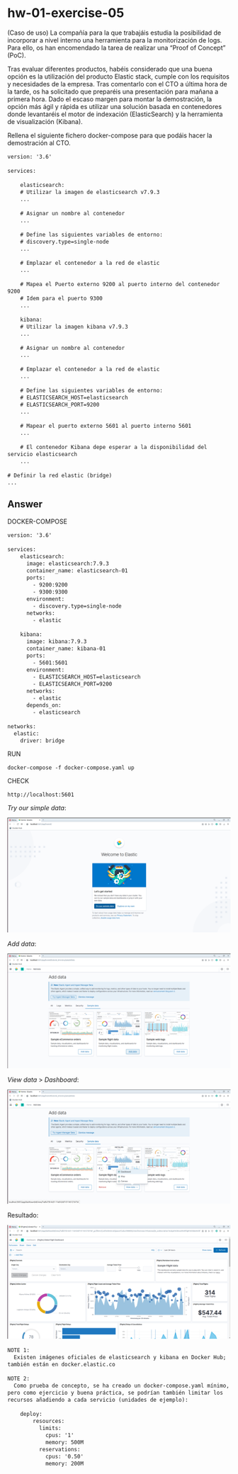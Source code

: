 # hw-01-exercise-05

(Caso de uso) La compañía para la que trabajáis estudia la posibilidad de incorporar a nivel interno una herramienta para la monitorización de logs. Para ello, os han encomendado la tarea de realizar una “Proof of Concept” (PoC). 

Tras evaluar diferentes productos, habéis considerado que una buena opción es la utilización del producto Elastic stack, cumple con los requisitos y necesidades de la empresa. Tras comentarlo con el CTO a última hora de la tarde, os ha solicitado que preparéis una presentación para mañana a primera hora. Dado el escaso margen para montar la demostración, la opción más ágil y rápida es utilizar una solución basada en contenedores donde levantaréis el motor de indexación (ElasticSearch) y la herramienta de visualización (Kibana).

Rellena el siguiente fichero docker-compose para que podáis hacer la demostración al CTO.
~~~
version: '3.6'

services:

    elasticsearch:
    # Utilizar la imagen de elasticsearch v7.9.3
    ...

    # Asignar un nombre al contenedor
    ...

    # Define las siguientes variables de entorno:
    # discovery.type=single-node
    ...

    # Emplazar el contenedor a la red de elastic
    ...

    # Mapea el Puerto externo 9200 al puerto interno del contenedor 9200
    # Idem para el puerto 9300
    ...

    kibana:
    # Utilizar la imagen kibana v7.9.3
    ...

    # Asignar un nombre al contenedor
    ...

    # Emplazar el contenedor a la red de elastic
    ...

    # Define las siguientes variables de entorno:
    # ELASTICSEARCH_HOST=elasticsearch
    # ELASTICSEARCH_PORT=9200
    ...

    # Mapear el puerto externo 5601 al puerto interno 5601
    ...

    # El contenedor Kibana depe esperar a la disponibilidad del servicio elasticsearch
    ...

# Definir la red elastic (bridge)
...
~~~

## Answer

DOCKER-COMPOSE
~~~
version: '3.6'

services:
    elasticsearch:
      image: elasticsearch:7.9.3
      container_name: elasticsearch-01
      ports:
        - 9200:9200
        - 9300:9300
      environment:
        - discovery.type=single-node
      networks:
        - elastic

    kibana:
      image: kibana:7.9.3
      container_name: kibana-01
      ports:
        - 5601:5601
      environment:
        - ELASTICSEARCH_HOST=elasticsearch
        - ELASTICSEARCH_PORT=9200
      networks:
        - elastic
      depends_on:
        - elasticsearch

networks:
  elastic:
    driver: bridge 
~~~

RUN
~~~
docker-compose -f docker-compose.yaml up
~~~

CHECK
~~~
http://localhost:5601
~~~

_Try our simple data_: 

![image](./images/screenshot_1.png)

_Add data_:

![image](./images/screenshot_2.png)

_View data_ > _Dashboard_:

![image](./images/screenshot_3.png)

Resultado:

![image](./images/screenshot_4.png)

~~~
NOTE 1:
  Existen imágenes oficiales de elasticsearch y kibana en Docker Hub; también están en docker.elastic.co
  
NOTE 2: 
  Como prueba de concepto, se ha creado un docker-compose.yaml mínimo, pero como ejercicio y buena práctica, se podrían también limitar los recursos añadiendo a cada servicio (unidades de ejemplo): 

    deploy:
        resources:
          limits:
            cpus: '1'
            memory: 500M
          reservations:
            cpus: '0.50'
            memory: 200M
~~~
